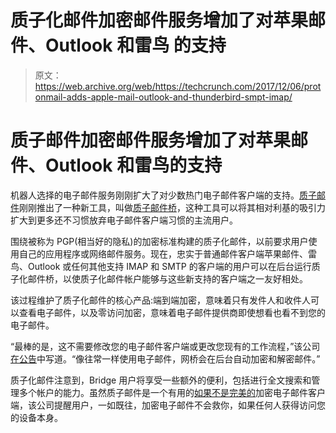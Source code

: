 # 质子化邮件加密邮件服务增加了对苹果邮件、Outlook 和雷鸟 的支持

> 原文：<https://web.archive.org/web/https://techcrunch.com/2017/12/06/protonmail-adds-apple-mail-outlook-and-thunderbird-smpt-imap/>

# 质子邮件加密邮件服务增加了对苹果邮件、Outlook 和雷鸟的支持

机器人选择的电子邮件服务刚刚扩大了对少数热门电子邮件客户端的支持。[质子邮件](https://web.archive.org/web/20230318164232/https://techcrunch.com/tag/protonmail/)刚刚推出了一种新工具，叫做[质子邮件桥](https://web.archive.org/web/20230318164232/https://protonmail.com/bridge/)，这种工具可以将其相对利基的吸引力扩大到更多还不习惯放弃电子邮件客户端习惯的主流用户。

围绕被称为 PGP(相当好的隐私)的加密标准构建的质子化邮件，以前要求用户使用自己的应用程序或网络邮件服务。现在，忠实于普通邮件客户端苹果邮件、雷鸟、Outlook 或任何其他支持 IMAP 和 SMTP 的客户端的用户可以在后台运行质子化邮件桥，以使质子化邮件帐户能够与这些新支持的客户端之一友好相处。

该过程维护了质子化邮件的核心产品:端到端加密，意味着只有发件人和收件人可以查看电子邮件，以及零访问加密，意味着电子邮件提供商即使想看也看不到您的电子邮件。

“最棒的是，这不需要修改您的电子邮件客户端或更改您现有的工作流程，”该公司[在公告](https://web.archive.org/web/20230318164232/https://protonmail.com/blog/thunderbird-outlook-encrypted-email/)中写道。“像往常一样使用电子邮件，网桥会在后台自动加密和解密邮件。”

质子化邮件注意到，Bridge 用户将享受一些额外的便利，包括进行全文搜索和管理多个帐户的能力。虽然质子邮件是一个有用的[如果不是完美的](https://web.archive.org/web/20230318164232/https://www.wired.com/2015/10/mr-robot-uses-protonmail-still-isnt-fully-secure/)加密电子邮件客户端，该公司提醒用户，一如既往，加密电子邮件不会救你，如果任何人获得访问您的设备本身。
